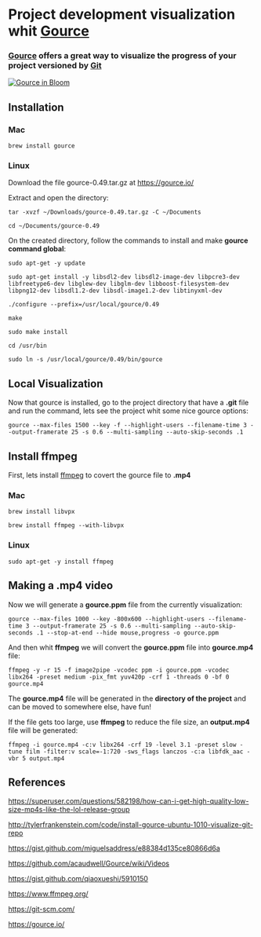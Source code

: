 # Project development visualization whit [Gource](https://gource.io/)

### [Gource](https://gource.io/) offers a great way to visualize the progress of your project versioned by [Git](https://git-scm.com/)

[![Gource in Bloom](https://img.youtube.com/vi/NjUuAuBcoqs/0.jpg)](http://www.youtube.com/watch?v=NjUuAuBcoqs)

## Installation

### Mac

```
brew install gource
```

### Linux

Download the file gource-0.49.tar.gz at https://gource.io/

Extract and open the directory:

```
tar -xvzf ~/Downloads/gource-0.49.tar.gz -C ~/Documents

cd ~/Documents/gource-0.49
```

On the created directory, follow the commands to install and make **gource command global**:

```
sudo apt-get -y update

sudo apt-get install -y libsdl2-dev libsdl2-image-dev libpcre3-dev libfreetype6-dev libglew-dev libglm-dev libboost-filesystem-dev libpng12-dev libsdl1.2-dev libsdl-image1.2-dev libtinyxml-dev

./configure --prefix=/usr/local/gource/0.49

make

sudo make install

cd /usr/bin

sudo ln -s /usr/local/gource/0.49/bin/gource
```

## Local Visualization

Now that gource is installed, go to the project directory that have a **.git** file and run the command, lets see the project whit some nice gource options:

```
gource --max-files 1500 --key -f --highlight-users --filename-time 3 --output-framerate 25 -s 0.6 --multi-sampling --auto-skip-seconds .1
```

## Install ffmpeg

First, lets install [ffmpeg](https://www.ffmpeg.org/) to covert the gource file to **.mp4**

### Mac

```
brew install libvpx

brew install ffmpeg --with-libvpx
```

### Linux

```
sudo apt-get -y install ffmpeg
```

## Making a .mp4 video

Now we will generate a **gource.ppm** file from the currently visualization:

```
gource --max-files 1000 --key -800x600 --highlight-users --filename-time 3 --output-framerate 25 -s 0.6 --multi-sampling --auto-skip-seconds .1 --stop-at-end --hide mouse,progress -o gource.ppm
```

And then whit **ffmpeg** we will convert the **gource.ppm** file into **gource.mp4** file:

```
ffmpeg -y -r 15 -f image2pipe -vcodec ppm -i gource.ppm -vcodec libx264 -preset medium -pix_fmt yuv420p -crf 1 -threads 0 -bf 0 gource.mp4
```

The **gource.mp4** file will be generated in the **directory of the project** and can be moved to somewhere else, have fun!

If the file gets too large, use **ffmpeg** to reduce the file size, an **output.mp4** file will be generated:

```
ffmpeg -i gource.mp4 -c:v libx264 -crf 19 -level 3.1 -preset slow -tune film -filter:v scale=-1:720 -sws_flags lanczos -c:a libfdk_aac -vbr 5 output.mp4
```

## References

https://superuser.com/questions/582198/how-can-i-get-high-quality-low-size-mp4s-like-the-lol-release-group

http://tylerfrankenstein.com/code/install-gource-ubuntu-1010-visualize-git-repo

https://gist.github.com/miguelsaddress/e88384d135ce80866d6a

https://github.com/acaudwell/Gource/wiki/Videos

https://gist.github.com/qiaoxueshi/5910150

https://www.ffmpeg.org/

https://git-scm.com/

https://gource.io/
